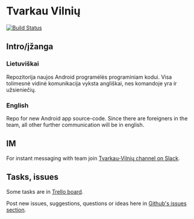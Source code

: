 # Tvarkau Vilnių

[![Build Status](https://travis-ci.org/vilnius/tvarkau-vilniu)](https://travis-ci.org/vilnius/tvarkau-vilniu)

## Intro/įžanga
### Lietuviškai
Repozitorija naujos Android programėlės programiniam kodui.
Visa tolimesnė vidinė komunikacija vyksta angliškai, nes komandoje yra ir užsieniečių.

### English
Repo for new Android app source-code.
Since there are foreigners in the team, all other further communication will be in english.

## IM
For instant messaging with team join [Tvarkau-Vilnių channel on Slack](https://codeforvilnius.slack.com/messages/tvarkau-vilniu/).

## Tasks, issues
Some tasks are in [Trello board](https://trello.com/b/PE4yjVzw/tvarkau-vilniu).

Post new issues, suggestions, questions or ideas here in [Github's issues section](https://github.com/vilnius/tvarkau-vilniu/issues).
